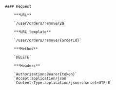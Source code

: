     #### Request

        ***URL**

        `/user/orders/remove/20`

        ***URL template**

        `/user/orders/remove/{orderId}`

        ***Method**

        `DELETE`

        ***Headers**

        `Authorization:Bearer{token}`
        `Accept:application/json`
        `Content-Type:application/json;charset=UTF-8`
